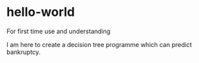# hello-world
For first time use and understanding

I am here to create a decision tree programme which can predict bankruptcy.
